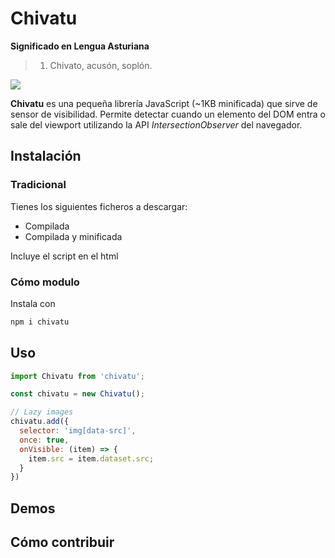 # Chivatu

**Significado en Lengua Asturiana**
> 1. Chivato, acusón, soplón.

![](https://i.giphy.com/XHS4eJ3JE67S7UvrjJ.gif)

**Chivatu** es una pequeña librería JavaScript (~1KB minificada) que sirve de sensor de visibilidad. Permite detectar cuando un elemento del DOM entra o sale del viewport utilizando la API _IntersectionObserver_ del navegador.

## Instalación

### Tradicional

Tienes los siguientes ficheros a descargar:
- Compilada
- Compilada y minificada

Incluye el script en el html

### Cómo modulo

Instala con

```sh
npm i chivatu
```

## Uso

```javascript
import Chivatu from 'chivatu';

const chivatu = new Chivatu();

// Lazy images
chivatu.add({
  selector: 'img[data-src]',
  once: true,
  onVisible: (item) => {
    item.src = item.dataset.src;
  }
})
```

## Demos

## Cómo contribuir
